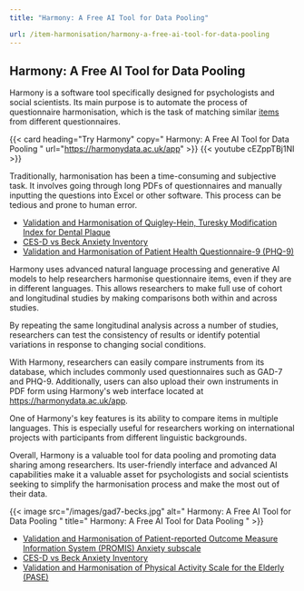 ```yaml
---
title: "Harmony: A Free AI Tool for Data Pooling"

url: /item-harmonisation/harmony-a-free-ai-tool-for-data-pooling
---
```


## Harmony: A Free AI Tool for Data Pooling

Harmony is a software tool specifically designed for psychologists and social scientists. Its main purpose is to automate the process of questionnaire harmonisation, which is the task of matching similar [items](/item-harmonisation/) from different questionnaires.

{{< card heading="Try Harmony" copy=" Harmony: A Free AI Tool for Data Pooling " url="https://harmonydata.ac.uk/app" >}}
{{< youtube cEZppTBj1NI >}}

Traditionally, harmonisation has been a time-consuming and subjective task. It involves going through long PDFs of questionnaires and manually inputting the questions into Excel or other software. This process can be tedious and prone to human error.

* [Validation and Harmonisation of Quigley-Hein, Turesky Modification Index for Dental Plaque ](/harmonisation-validation/quigley-hein-turesky-modification-index-for-dental-plaque)
* [CES-D vs Beck Anxiety Inventory](/ces-d-vs-beck-anxiety-inventory)
* [Validation and Harmonisation of Patient Health Questionnaire-9 (PHQ-9)](/harmonisation-validation/patient-health-questionnaire-9-phq-9)

Harmony uses advanced natural language processing and generative AI models to help researchers harmonise questionnaire items, even if they are in different languages. This allows researchers to make full use of cohort and longitudinal studies by making comparisons both within and across studies.

By repeating the same longitudinal analysis across a number of studies, researchers can test the consistency of results or identify potential variations in response to changing social conditions.

With Harmony, researchers can easily compare instruments from its database, which includes commonly used questionnaires such as GAD-7 and PHQ-9. Additionally, users can also upload their own instruments in PDF form using Harmony's web interface located at https://harmonydata.ac.uk/app.

One of Harmony's key features is its ability to compare items in multiple languages. This is especially useful for researchers working on international projects with participants from different linguistic backgrounds.

Overall, Harmony is a valuable tool for data pooling and promoting data sharing among researchers. Its user-friendly interface and advanced AI capabilities make it a valuable asset for psychologists and social scientists seeking to simplify the harmonisation process and make the most out of their data. 


{{< image src="/images/gad7-becks.jpg" alt=" Harmony: A Free AI Tool for Data Pooling " title=" Harmony: A Free AI Tool for Data Pooling " >}}









* [Validation and Harmonisation of Patient-reported Outcome Measure Information System (PROMIS) Anxiety subscale](/harmonisation-validation/patient-reported-outcome-measure-information-system-promis-anxiety-subscale)
* [CES-D vs Beck Anxiety Inventory](/ces-d-vs-beck-anxiety-inventory)
* [Validation and Harmonisation of Physical Activity Scale for the Elderly (PASE)](/harmonisation-validation/physical-activity-scale-for-the-elderly-pase)
